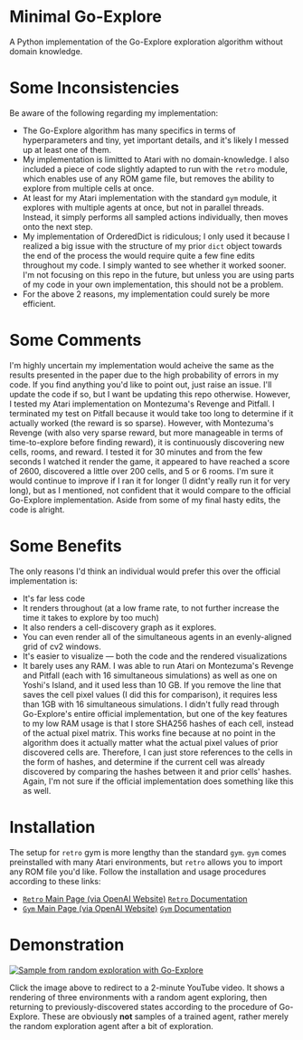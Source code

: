 # Minimal Go-Explore
A Python implementation of the Go-Explore exploration algorithm without domain knowledge.

# Some Inconsistencies
Be aware of the following regarding my implementation:
- The Go-Explore algorithm has many specifics in terms of hyperparameters and tiny, yet important details, and it's likely I messed up at least one of them.
- My implementation is limitted to Atari with no domain-knowledge. I also included a piece of code slightly adapted to run with the `retro` module, which enables use of any ROM game file, but removes the ability to explore from multiple cells at once.
- At least for my Atari implementation with the standard `gym` module, it explores with multiple agents at once, but not in parallel threads. Instead, it simply performs all sampled actions individually, then moves onto the next step.
- My implementation of OrderedDict is ridiculous; I only used it because I realized a big issue with the structure of my prior `dict` object towards the end of the process the would require quite a few fine edits throughout my code. I simply wanted to see whether it worked sooner. I'm not focusing on this repo in the future, but unless you are using parts of my code in your own implementation, this should not be a problem.
- For the above 2 reasons, my implementation could surely be more efficient.

# Some Comments
I'm highly uncertain my implementation would acheive the same as the results presented in the paper due to the high probability of errors in my code. If you find anything you'd like to point out, just raise an issue. I'll update the code if so, but I want be updating this repo otherwise.
However, I tested my Atari implementation on Montezuma's Revenge and Pitfall. I terminated my test on Pitfall because it would take too long to determine if it actually worked (the reward is so sparse). However, with Montezuma's Revenge (with also very sparse reward, but more manageable in terms of time-to-explore before finding reward), it is continuously discovering new cells, rooms, and reward. I tested it for 30 minutes and from the few seconds I watched it render the game, it appeared to have reached a score of 2600, discovered a little over 200 cells, and 5 or 6 rooms. I'm sure it would continue to improve if I ran it for longer (I didnt'y really run it for very long), but as I mentioned, not confident that it would compare to the official Go-Explore implementation.
Aside from some of my final hasty edits, the code is alright.

# Some Benefits
The only reasons I'd think an individual would prefer this over the official implementation is:
- It's far less code
- It renders throughout (at a low frame rate, to not further increase the time it takes to explore by too much)
- It also renders a cell-discovery graph as it explores.
- You can even render all of the simultaneous agents in an evenly-aligned grid of cv2 windows.
- It's easier to visualize — both the code and the rendered visualizations
- It barely uses any RAM. I was able to run Atari on Montezuma's Revenge and Pitfall (each with 16 simultaneous simulations) as well as one on Yoshi's Island, and it used less than 10 GB. If you remove the line that saves the cell pixel values (I did this for comparison), it requires less than 1GB with 16 simultaneous simulations. I didn't fully read through Go-Explore's entire official implementation, but one of the key features to my low RAM usage is that I store SHA256 hashes of each cell, instead of the actual pixel matrix. This works fine because at no point in the algorithm does it actually matter what the actual pixel values of prior discovered cells are. Therefore, I can just store references to the cells in the form of hashes, and determine if the current cell was already discovered by comparing the hashes between it and prior cells' hashes. Again, I'm not sure if the official implementation does something like this as well.

# Installation
The setup for `retro` gym is more lengthy than the standard `gym`. `gym` comes preinstalled with many Atari environments, but `retro` allows you to import any ROM file you'd like. Follow the installation and usage procedures according to these links:
- [`Retro` Main Page (via OpenAI Website)](https://openai.com/blog/gym-retro/) [`Retro` Documentation](https://retro.readthedocs.io/en/latest/getting_started.html)
- [`Gym` Main Page (via OpenAI Website)](https://gym.openai.com/) [`Gym` Documentation](https://gym.openai.com/docs/)

# Demonstration
[![Sample from random exploration with Go-Explore](https://img.youtube.com/vi/u_E8dyRb5YE/hqdefault.jpg)](https://www.youtube.com/watch?v=u_E8dyRb5YE&feature=youtu.be)

Click the image above to redirect to a 2-minute YouTube video. It shows a rendering of three environments with a random agent exploring, then returning to previously-discovered states according to the procedure of Go-Explore. These are obviously **not** samples of a trained agent, rather merely the random exploration agent after a bit of exploration.
